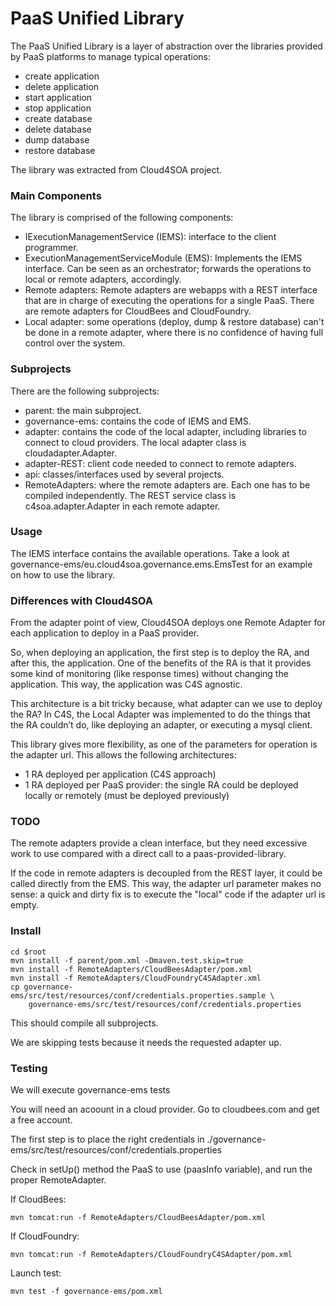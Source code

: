 # PaaS Unified Library #

The PaaS Unified Library is a layer of abstraction over the libraries provided by PaaS platforms to manage typical operations: 

* create application
* delete application
* start application
* stop application
* create database
* delete database
* dump database
* restore database

The library was extracted from Cloud4SOA project.

### Main Components ###

The library is comprised of the following components:

* IExecutionManagementService (IEMS): interface to the client programmer. 
* ExecutionManagementServiceModule (EMS): Implements the IEMS interface. Can be seen as an orchestrator; forwards the operations to local or remote adapters, accordingly.
* Remote adapters: Remote adapters are webapps with a REST interface that are in charge of executing the operations for a single PaaS. There are remote adapters for CloudBees and CloudFoundry.
* Local adapter: some operations (deploy, dump & restore database) can't be done in a remote adapter, where there is no confidence of having full control over the system. 

### Subprojects ###

There are the following subprojects:

* parent: the main subproject.
* governance-ems: contains the code of IEMS and EMS.
* adapter: contains the code of the local adapter, including libraries to connect to cloud providers. The local adapter class is cloudadapter.Adapter.
* adapter-REST: client code needed to connect to remote adapters.
* api: classes/interfaces used by several projects.
* RemoteAdapters: where the remote adapters are. Each one has to be compiled independently. The REST service class is  c4soa.adapter.Adapter in each remote adapter.

### Usage ###

The IEMS interface contains the available operations. Take a look at governance-ems/eu.cloud4soa.governance.ems.EmsTest 
for an example on how to use the library.

### Differences with Cloud4SOA ###

From the adapter point of view, Cloud4SOA deploys one Remote Adapter for each application to deploy in a PaaS provider.

So, when deploying an application, the first step is to deploy the RA, and after this, the application. One of the benefits of the RA is that it provides some kind of monitoring (like response times) without changing the application. This way, the application was C4S agnostic. 

This architecture is a bit tricky because, what adapter can we use to deploy the RA? In C4S, the Local Adapter was implemented to do the things that the RA couldn’t do, like deploying an adapter, or executing a mysql client.

This library gives more flexibility, as one of the parameters for operation is the adapter url. This allows the following architectures:

* 1 RA deployed per application (C4S approach)
* 1 RA deployed per PaaS provider: the single RA could be deployed locally or remotely (must be deployed previously)

### TODO ###

The remote adapters provide a clean interface, but they need excessive work to use compared with a direct call to a paas-provided-library.

If the code in remote adapters is decoupled from the REST layer, it could be called directly from the EMS. This way, the adapter url parameter makes no sense: a quick and dirty fix is to execute the "local" code if the adapter url is empty.

### Install ###

    cd $root
    mvn install -f parent/pom.xml -Dmaven.test.skip=true
    mvn install -f RemoteAdapters/CloudBeesAdapter/pom.xml
    mvn install -f RemoteAdapters/CloudFoundryC4SAdapter.xml
    cp governance-ems/src/test/resources/conf/credentials.properties.sample \
        governance-ems/src/test/resources/conf/credentials.properties

This should compile all subprojects.

We are skipping tests because it needs the requested adapter up.

### Testing ###
We will execute governance-ems tests

You will need an acoount in a cloud provider. Go to cloudbees.com and get a free account.

The first step is to place the right credentials in ./governance-ems/src/test/resources/conf/credentials.properties

Check in setUp() method the PaaS to use (paasInfo variable), and run the proper RemoteAdapter.

If CloudBees:

    mvn tomcat:run -f RemoteAdapters/CloudBeesAdapter/pom.xml

If CloudFoundry:

    mvn tomcat:run -f RemoteAdapters/CloudFoundryC4SAdapter/pom.xml

Launch test:

    mvn test -f governance-ems/pom.xml
